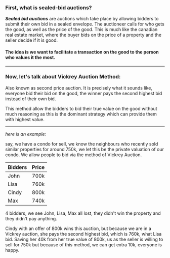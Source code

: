 ### First, what is sealed-bid auctions?

*__Sealed bid auctions__* are auctions which take place by allowing bidders to submit their own bid in a sealed envelope. The auctioneer calls for who gets the good, as well as the price of the good. This is much like the canadian real estate market, where the buyer bids on the price of a property and the seller decide if it is good.

#### The idea is we want to facilitate a transaction on the good to the person who values it the most.


---


### Now, let's talk about Vickrey Auction Method:
Also known as second price auction. It is precisely what it sounds like, everyone bid their bid on the good, the winner pays the second highest bid instead of their own bid.

This method allow the bidders to bid their true value on the good without much reasoning as this is the dominant strategy which can provide them with highest value. 


---


_here is an example:_

say, we have a condo for sell, we know the neighbours who recently sold similar properties for around 750k, we let this be the private valuation of our condo. We allow people to bid via the method of Vickrey Auction.


| Bidders       | Price         | 
| ------------- |:-------------:| 
| John          | 700k          | 
| Lisa          | 760k          | 
| Cindy         | 800k          |  
| Max           | 740k          |  


4 bidders, we see John, Lisa, Max all lost, they didn't win the property and they didn't pay anything.

Cindy with an offer of 800k wins this auction, but because we are in a Vickrey auction, she pays the second highest bid, which is 760k, what Lisa bid. Saving her 40k from her true value of 800k, us as the seller is willing to sell for 750k but because of this method, we can get extra 10k, everyone is happy. 





